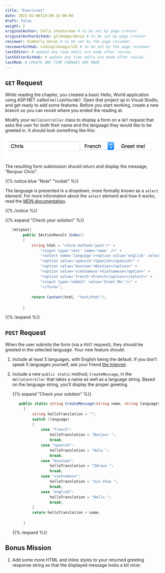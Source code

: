 ```yaml
---
title: "Exercises"
date: 2023-02-06T14:09:15-06:00
draft: false
weight: 2
originalAuthor: Sally Steuterman # to be set by page creator
originalAuthorGitHub: gildedgardenia # to be set by page creator
reviewer: Kimberly Horan # to be set by the page reviewer
reviewerGitHub: codinglikeagirl42 # to be set by the page reviewer
lastEditor: # update any time edits are made after review
lastEditorGitHub: # update any time edits are made after review
lastMod: # UPDATE ANY TIME CHANGES ARE MADE
---
```


## `GET` Request

While reading the chapter, you created a basic Hello, World application using ASP.NET
called `HelloASPDotNET`. Open that project up in Visual Studio, and get ready to add some 
features. Before you start working, create a new branch so you can revisit where you ended the reading at.

Modify your `HelloController` class to display a form on a `GET`
request that asks the user for both their name and the language they
would like to be greeted in. It should look something like this:

![Greeting Form](pictures/form.png)

The resulting form submission should return and display the message,
“Bonjour Chris”.

{{% notice blue "Note" "rocket" %}}

   The language is presented in a dropdown, more formally known as a `select` element. 
   For more information about the `select` element and how it works, read the 
   [MDN documentation](https://developer.mozilla.org/en-US/docs/Web/HTML/Element/select).

{{% /notice %}}

{{% expand "Check your solution" %}}

```csharp {linenos=table}
   [HttpGet]
        public IActionResult Index()
        {
            string html = "<form method='post'>" +
                "<input type='text' name='name' />" +
                "<select name='language'><option value='english' selected>English</option>" +
                "<option value='spanish'>Spanish</spanish>" +
                "<option value='bosnian'>Bosnian</option>" +
                "<option value='vietnamese'>Vietnamese</option>" +
                "<option value='french'>French</option></select>" +
                "<input type='submit' value='Greet Me!'/>" +
                "</form>";

            return Content(html, "text/html");

        }

```

{{% /expand %}}

## `POST` Request

When the user submits the form (via a `POST` request), they should be
greeted in the selected language. Your new feature should: 

1. Include at least 5 languages, with English being the default. If you don’t speak 5 
   languages yourself, ask your friend 
   [the Internet](http://pocketcultures.com/2008/10/30/say-hello-in-20-languages/).
1. Include a new `public static` method, `CreateMessage`, in the `HelloController` 
   that takes a name as well as a language string. Based on the language string, you’ll 
   display the proper greeting.

   {{% expand "Check your solution" %}}

   ```csharp {linenos=table}
      public static string CreateMessage(string name, string language)
        {
            string helloTranslation = "";
            switch (language)
            {
                case "french":
                    helloTranslation = "Bonjour ";
                    break;
                case "spanish":
                    helloTranslation = "Hola ";
                    break;
                case "bosnian":
                    helloTranslation = "Zdravo ";
                    break;
                case "vietnamese":
                    helloTranslation = "Xin Chao ";
                    break;
                case "english":
                    helloTranslation = "Hello ";
                    break;
            }
            return helloTranslation + name;

        }
   ```

   {{% /expand %}}

## Bonus Mission

1. Add some more HTML and inline styles to your returned greeting
   response string so that the displayed message looks a bit nicer.